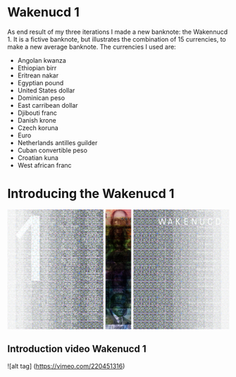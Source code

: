 # Wakenucd 1

As end result of my three iterations I made a new banknote: the Wakennucd 1.
It is a fictive banknote, but illustrates the combination of 15 currencies, to make a new average banknote.
The currencies I used are:
- Angolan kwanza
- Ethiopian birr
- Eritrean nakar
- Egyptian pound
- United States dollar
- Dominican peso
- East carribean dollar
- Djibouti franc
- Danish krone
- Czech koruna
- Euro
- Netherlands antilles guilder
- Cuban convertible peso 
- Croatian kuna
- West african franc

# Introducing the Wakenucd 1

![alt tag](https://github.com/jodiewijermars/Circulating_Currencies_Sizes/blob/master/Wakenucd%201/wakenucd_banknote_1.jpg)

## Introduction video Wakenucd 1

![alt tag] (https://vimeo.com/220451316)

